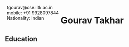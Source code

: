<span style="float:left;padding:6px"> 
  tgourav@cse.iitk.ac.in <br> mobile: +91 9928097844 <br> Nationality: Indian
</span>

# Gourav Takhar

## Education


